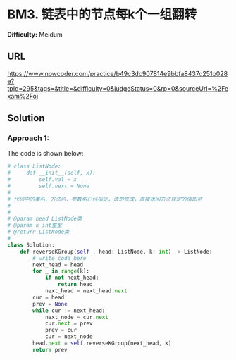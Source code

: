 # BM3. 链表中的节点每k个一组翻转
**Difficulty:** Meidum

## URL

https://www.nowcoder.com/practice/b49c3dc907814e9bbfa8437c251b028e?tpId=295&tags=&title=&difficulty=0&judgeStatus=0&rp=0&sourceUrl=%2Fexam%2Foj

## Solution

### Approach 1:

The code is shown below:

```python
# class ListNode:
#     def __init__(self, x):
#         self.val = x
#         self.next = None
#
# 代码中的类名、方法名、参数名已经指定，请勿修改，直接返回方法规定的值即可
#
# 
# @param head ListNode类 
# @param k int整型 
# @return ListNode类
#
class Solution:
    def reverseKGroup(self , head: ListNode, k: int) -> ListNode:
        # write code here
        next_head = head
        for _ in range(k):
            if not next_head:
                return head
            next_head = next_head.next
        cur = head
        prev = None
        while cur != next_head:
            next_node = cur.next
            cur.next = prev
            prev = cur
            cur = next_node
        head.next = self.reverseKGroup(next_head, k)
        return prev
```

